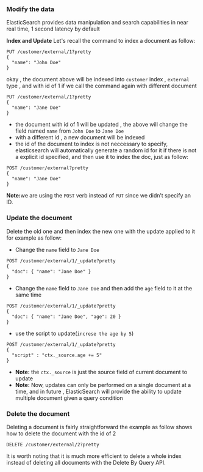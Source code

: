 ### Modify the data
ElasticSearch provides data manipulation and search capabilities in near real time, 1 second latency by default

<strong>Index and Update</strong>
Let's recall the command to index a document as follow:
```
PUT /customer/external/1?pretty
{
  "name": "John Doe"
}

```

okay , the document above will be indexed into `customer` index , `external` type , and with id of 1
if we call the command again with different document
```
PUT /customer/external/1?pretty
{
  "name": "Jane Doe"
}

```

* the document with id of 1 will be updated , the above will change the field named `name` from `John Doe` to `Jane Doe`
* with a different id , a new document will be indexed
* the id of the document to index is not neccessary to specify, elasticsearch will automatically generate a random id for it if there is 
not a explicit id specified, and then use it to index the doc, just as follow:
```
POST /customer/external?pretty
{
  "name": "Jane Doe"
}
```
<strong>Note:</strong>we are using the `POST` verb instead of `PUT` since we didn’t specify an ID.


### Update the document
Delete the old one and then index the new one with the update applied to it
for example as follow:
* Change the `name` field to `Jane Doe` 
```
POST /customer/external/1/_update?pretty
{
  "doc": { "name": "Jane Doe" }
}
```
* Change the `name` field to `Jane Doe` and then add the `age` field to it at the same time
```
POST /customer/external/1/_update?pretty
{
  "doc": { "name": "Jane Doe", "age": 20 }
}
```
* use the script to update(`increse the age by 5`)
```
POST /customer/external/1/_update?pretty
{
  "script" : "ctx._source.age += 5"
}
```
* <strong>Note:</strong> the `ctx._source` is just the  source field of current document to update
* <strong>Note:</strong> Now, updates can only be performed on a single document at a time, and in future , ElasticSearch will provide the ability to update multiple document given a query condition


### Delete the document
Deleting a document is fairly straightforward
the example as follow shows how to delete the document with the id of 2
```
DELETE /customer/external/2?pretty
```
It is worth noting that it is much more efficient to delete a whole index instead of deleting all documents with the Delete By Query API.



